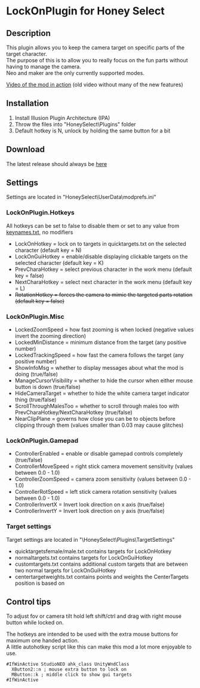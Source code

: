 # LockOnPlugin for Honey Select

## Description
This plugin allows you to keep the camera target on specific parts of the target character.  
The purpose of this is to allow you to really focus on the fun parts without having to manage the camera.  
Neo and maker are the only currently supported modes.

[Video of the mod in action](https://my.mixtape.moe/rgkydu.m4v) (old video without many of the new features)

## Installation
1. Install Illusion Plugin Architecture (IPA)
2. Throw the files into "HoneySelect\Plugins" folder
3. Default hotkey is N, unlock by holding the same button for a bit

## Download
The latest release should always be [here](../../releases)

## Settings
Settings are located in "HoneySelect\UserData\modprefs.ini"

### LockOnPlugin.Hotkeys
All hotkeys can be set to false to disable them or set to any value from [keynames.txt](keynames.txt), no modifiers
- LockOnHotkey = lock on to targets in quicktargets.txt on the selected character (default key = N)
- LockOnGuiHotkey = enable/disable displaying clickable targets on the selected character (default key = K)
- PrevCharaHotkey = select previous character in the work menu (default key = false)
- NextCharaHotkey = select next character in the work menu (default key = L)
- ~~RotationHotkey = forces the camera to mimic the targeted parts rotation (default key = false)~~

### LockOnPlugin.Misc
- LockedZoomSpeed = how fast zooming is when locked (negative values invert the zooming direction)
- LockedMinDistance = minimum distance from the target (any positive number)
- LockedTrackingSpeed = how fast the camera follows the target (any positive number)
- ShowInfoMsg = whether to display messages about what the mod is doing (true/false)
- ManageCursorVisibility = whether to hide the cursor when either mouse button is down (true/false)
- HideCameraTarget = whether to hide the white camera target indicator thing (true/false)
- ScrollThroughMalesToo = whether to scroll through males too with PrevCharaHotkey/NextCharaHotkey (true/false)
- NearClipPlane = governs how close you can be to objects before clipping through them (values smaller than 0.03 may cause glitches)

### LockOnPlugin.Gamepad
- ControllerEnabled = enable or disable gamepad controls completely (true/false)
- ControllerMoveSpeed = right stick camera movement sensitivity (values between 0.0 - 1.0)
- ControllerZoomSpeed = camera zoom sensitivity (values between 0.0 - 1.0)
- ControllerRotSpeed = left stick camera rotation sensitivity (values between 0.0 - 1.0)
- ControllerInvertX = Invert look direction on x axis (true/false)
- ControllerInvertY = Invert look direction on y axis (true/false)

 ### Target settings
 Target settings are located in "\HoneySelect\Plugins\TargetSettings\"
 - quicktargetsfemale/male.txt contains targets for LockOnHotkey
 - normaltargets.txt contains targets for LockOnGuiHotkey
 - customtargets.txt contains additional custom targets that are between two normal targets for LockOnGuiHotkey
 - centertargetweights.txt contains points and weights the CenterTargets position is based on

## Control tips
To adjust fov or camera tilt hold left shift/ctrl and drag with right mouse button while locked on.

The hotkeys are intended to be used with the extra mouse buttons for maximum one handed action.  
A little autohotkey script like this can make this mod a lot more enjoyable to use.
```
#IfWinActive StudioNEO ahk_class UnityWndClass
  XButton2::n ; mouse extra button to lock on
  MButton::k ; middle click to show gui targets
#IfWinActive
```

